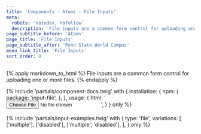 ```yaml
---
title: 'Components - Atoms - File Inputs'
meta:
  robots: 'noindex, nofollow'
  description: 'File inputs are a common form control for uploading one or more files.'
page_subtitle_before: 'Atoms'
page_title: 'File Inputs'
page_subtitle_after: 'Penn State World Campus'
menu_link_title: 'File Inputs'
sort_order: 0
---
```

{% apply markdown_to_html %}
File inputs are a common form control for uploading one or more files.
{% endapply %}

{% include 'partials/component-docs.twig' with {
  installation: {
    npm: {
      package: 'input-file',
    },
  },
  usage: {
    html: '<input type="file">',
  }
} only %}
<br>
<br>
{% include 'partials/input-examples.twig' with {
  type: 'file',
  variations: [
    ['multiple'],
    ['disabled'],
    ['multiple', 'disabled'],
  ],
} only %}